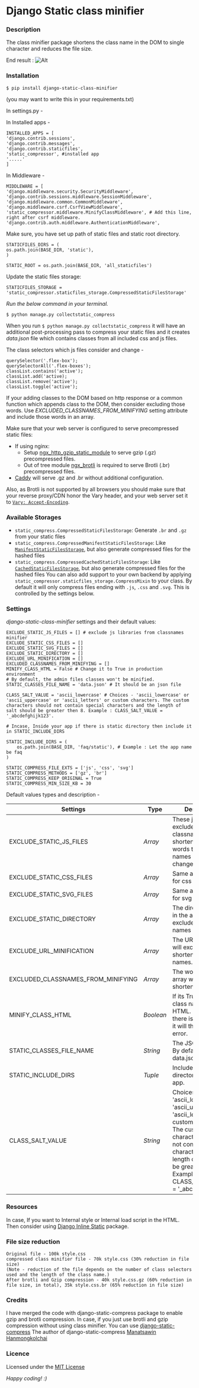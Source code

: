 # Django Static class minifier

### Description

The class minifier package shortens the class name in the DOM to single character and reduces the file size.

End result : ![Alt](https://github.com/Navaneeth-Nagesh/django-static-class-minifier/blob/master/snaps/example.JPG?raw=true  "Example")


### Installation

`$ pip install django-static-class-minifier`

(you may want to write this in your requirements.txt)

In settings.py -

In Installed apps -
```
INSTALLED_APPS = [
'django.contrib.sessions',
'django.contrib.messages',
'django.contrib.staticfiles',
'static_compressor', #installed app
'.....'
]
```
In Middleware -
```
MIDDLEWARE = [
'django.middleware.security.SecurityMiddleware',
'django.contrib.sessions.middleware.SessionMiddleware',
'django.middleware.common.CommonMiddleware',
'django.middleware.csrf.CsrfViewMiddleware',
'static_compressor.middleware.MinifyClassMiddleware', # Add this line, right after csrf middleware.
'django.contrib.auth.middleware.AuthenticationMiddleware',
```

Make sure, you have set up path of static files and static root directory.
```
STATICFILES_DIRS = (
os.path.join(BASE_DIR, 'static'),
)

STATIC_ROOT = os.path.join(BASE_DIR, 'all_staticfiles')
```
Update the static files storage:

```
STATICFILES_STORAGE = 'static_compressor.staticfiles_storage.CompressedStaticFilesStorage'
```
*Run the below command in your terminal.*

```
$ python manage.py collectstatic_compress
```

When you run `$ python manage.py collectstatic_compress` it will have an additional post-processing pass to compress your static files and it creates *data.json* file which contains classes from all included css and js files.

The class selectors which js files consider and change -
```
querySelector('.flex-box');
querySelectorAll('.flex-boxes');
classList.contains('active');
classList.add('active);
classList.remove('active');
classList.toggle('active');
```

If your adding classes to the DOM based on http response or a common function which appends class to the DOM, then consider excluding those words. Use *EXCLUDED_CLASSNAMES_FROM_MINIFYING* setting attribute and include those words in an array.

Make sure that your web server is configured to serve precompressed static files:

* If using nginx:
	* Setup [ngx_http_gzip_static_module](https://nginx.org/en/docs/http/ngx_http_gzip_static_module.html) to serve gzip (.gz) precompressed files. 
	* Out of tree module [ngx_brotli](https://github.com/google/ngx_brotli) is required to serve Brotli (.br) precompressed files.
* [Caddy](https://caddyserver.com/) will serve .gz and .br without additional configuration.

Also, as Brotli is not supported by all browsers you should make sure that your reverse proxy/CDN honor the Vary header, and your web server set it to [`Vary: Accept-Encoding`](https://blog.stackpath.com/accept-encoding-vary-important).

### Available Storages

* `static_compress.CompressedStaticFilesStorage`: Generate `.br` and `.gz` from your static files
* `static_compress.CompressedManifestStaticFilesStorage`: Like [`ManifestStaticFilesStorage`](https://docs.djangoproject.com/en/1.11/ref/contrib/staticfiles/#manifeststaticfilesstorage), but also generate compressed files for the hashed files
* `static_compress.CompressedCachedStaticFilesStorage`: Like [`CachedStaticFilesStorage`](https://docs.djangoproject.com/en/1.11/ref/contrib/staticfiles/#cachedstaticfilesstorage), but also generate compressed files for the hashed files
You can also add support to your own backend by applying `static_compressor.staticfiles_storage.CompressMixin` to your class.
By default it will only compress files ending with `.js`, `.css` and `.svg`. This is controlled by the settings below.

### Settings

_django-static-class-minifier_ settings and their default values:

```
EXCLUDE_STATIC_JS_FILES = [] # exclude js libraries from classnames minifier
EXCLUDE_STATIC_CSS_FILES = []
EXCLUDE_STATIC_SVG_FILES = []
EXCLUDE_STATIC_DIRECTORY = []
EXCLUDE_URL_MINIFICATION = []
EXCLUDED_CLASSNAMES_FROM_MINIFYING = []
MINIFY_CLASS_HTML = False # Change it to True in production environment
# By default, the admin files classes won't be minified.
STATIC_CLASSES_FILE_NAME = 'data.json' # It should be an json file

CLASS_SALT_VALUE = 'ascii_lowercase' # Choices - 'ascii_lowercase' or 'ascii_uppercase' or 'ascii_letters' or custom characters. The custom characters should not contain special characters and the length of salt should be greater then 8. Example : CLASS_SALT_VALUE = '_abcdefghijk123'.

# Incase, Inside your app if there is static directory then include it in STATIC_INCLUDE_DIRS

STATIC_INCLUDE_DIRS = (
    os.path.join(BASE_DIR, 'faq/static'), # Example : Let the app name be faq
)

STATIC_COMPRESS_FILE_EXTS = ['js', 'css', 'svg']
STATIC_COMPRESS_METHODS = ['gz', 'br']
STATIC_COMPRESS_KEEP_ORIGINAL = True
STATIC_COMPRESS_MIN_SIZE_KB = 30
```
Default values types and description -

|Settings|Type  | Description|
|--|--|--|
|EXCLUDE_STATIC_JS_FILES| _Array_ |These js files will be excluded from classnames shortening, In other words the class names won't be changed. |
|EXCLUDE_STATIC_CSS_FILES|_Array_|Same as above but for css files.
|EXCLUDE_STATIC_SVG_FILES| _Array_| Same as above but for svg files |
|EXCLUDE_STATIC_DIRECTORY| _Array_| The directory name in the array will be excluded from class names shortening.|
|EXCLUDE_URL_MINIFICATION|_Array_| The URL in the array will exclude from shortening of class names.
|EXCLUDED_CLASSNAMES_FROM_MINIFYING|_Array_| The words in an array won't be shortened.
|MINIFY_CLASS_HTML|_Boolean_| If its True it minifies class names in the HTML. Make sure there is JSON file or it will throws an error.
|STATIC_CLASSES_FILE_NAME|_String_| The JSON file name. By default its data.json|
|STATIC_INCLUDE_DIRS|_Tuple_| Includes static directory inside the app.|
|CLASS_SALT_VALUE|_String_|Choices - 'ascii_lowercase' or 'ascii_uppercase' or 'ascii_letters' or custom characters. The custom characters should not contain special characters and the length of salt should be greater then 8. Example : CLASS_SALT_VALUE = '_abcdefghijk123'.|

### Resources

In case, If you want to Internal style or Internal load script in the HTML. Then consider using [Django Inline Static](https://pypi.org/project/django-inline-static/) package.  

### File size reduction
```
Original file - 100k style.css
compressed class minifier file - 70k style.css (30% reduction in file size)
(Note - reduction of the file depends on the number of class selectors used and the length of the class name.)
After brotli and Gzip compression - 40k style.css.gz (60% reduction in file size, in total), 35k style.css.br (65% reduction in file size) 
```
### Credits
I have merged the code with django-static-compress package to enable gzip and brotli compression.
In case, if you just use brotli and gzip compression without using class minifier. You can use [django-static-compress](https://github.com/whs/django-static-compress)
The author of django-static-compress [Manatsawin Hanmongkolchai](https://github.com/whs)

### Licence
Licensed under the [MIT License](https://github.com/Navaneeth-Nagesh/django-static-class-minifier/blob/master/LICENCE)

_Happy coding! :)_
